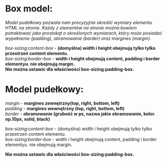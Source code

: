 
# Box model: #
_Model pudełkowy pozwala nam precyzyjnie określić wymiary elementu HTML na stronie.
Każdy z elementów na stronie można bowiem potraktować jako prostokąt o określonych wymiarach,
który może posiadać wypełnienie (padding), 
obramowanie (border) oraz margines (margin)._

_box-sizing:content-box_ - **(domyślna) width i height obejmują tylko tylko przestrzeń content elementu.**  
_box-sizing:border-box_ - **width i height obejmują content, padding i border elementyu. nie obejmują margin.**  
**Nie można ustawic dla właściwości box-sizing:padding-box.**  

# Model pudełkowy: #

_margin_ - **margines zewnętrzny(top, right, bottom, left)**  
_padding_ - **margines wewnętrzny (top, right, bottom, left)**  
_border_ - **obramowanie (grubość w px, nazwa jakie obramowanie, kolor. np.10px, solid, black)**  
  

_box-sizing:content-box_ - (domyślna) width i height obejmują tylko tylko przestrzeń content elementu.  
_box-sizing:border-box_ - width i height obejmują content, padding i border elementyu. nie obejmują margin.  

**Nie można ustawic dla właściwości box-sizing:padding-box.**  

